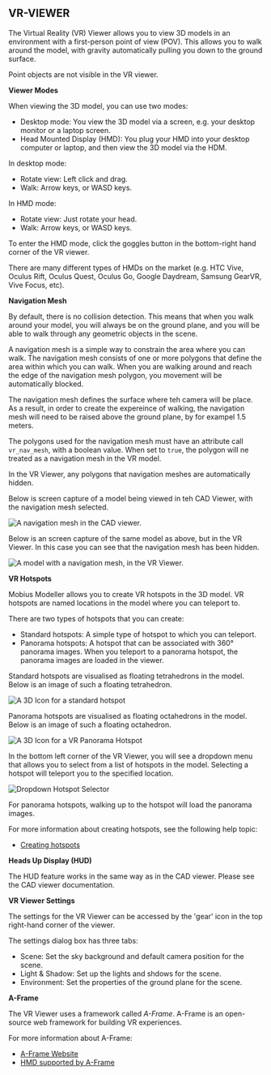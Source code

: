 ## VR-VIEWER  
  
The Virtual Reality (VR) Viewer allows you to view 3D models in an environment with a first-person
point of view (POV). This allows you to walk around the model, with gravity automatically pulling
you down to the ground surface.

Point objects are not visible in the VR viewer.

**Viewer Modes**

When viewing the 3D model, you can use two modes:
* Desktop mode: You view the 3D model via a screen, e.g. your desktop monitor or a laptop screen.
* Head Mounted Display (HMD): You plug your HMD into your desktop computer or laptop, and then view
  the 3D model via the HDM.

In desktop mode:
* Rotate view: Left click and drag.
* Walk: Arrow keys, or WASD keys.

In HMD mode:
* Rotate view: Just rotate your head.
* Walk: Arrow keys, or WASD keys.

To enter the HMD mode, click the goggles button in the bottom-right hand corner of the VR viewer.

There are many different types of HMDs on the market (e.g. HTC Vive, Oculus Rift, Oculus Quest,
Oculus Go, Google Daydream, Samsung GearVR, Vive Focus, etc).

**Navigation Mesh**

By default, there is no collision detection. This means that when you walk around your model, you
will always be on the ground plane, and you will be able to walk through any geometric objects in
the scene. 

A navigation mesh is a simple way to constrain the area where you can walk. The navigation mesh
consists of one or more polygons that define the area within which you can walk. When you are
walking around and reach the edge of the navigation mesh polygon, you movement will be automatically
blocked.

The navigation mesh defines the surface where teh camera will be place. As a result, in order to
create the expereince of walking, the navigation mesh will need to be raised above the ground plane,
by for exampel 1.5 meters.

The polygons used for the navigation mesh must have an attribute call `vr_nav_mesh`, with a boolean
value. When set to `true`, the polygon will ne treated as a navigation mesh in the VR model.

In the VR Viewer, any polygons that navigation meshes are automatically hidden. 

Below is screen capture of a model being viewed in teh CAD Viewer, with the navigation mesh
selected.

![A navigation mesh in the CAD viewer.](assets/typedoc-json/docVW/imgs/viewer_vr_nav_mesh_in_cadv.png)

Below is an screen capture of the same model as above, but in the VR Viewer. In this case you can
see that the navigation mesh has been hidden. 

![A model with a navigation mesh, in the VR Viewer.](assets/typedoc-json/docVW/imgs/viewer_vr_nav_mesh_in_vrv.png)

**VR Hotspots**

Mobius Modeller allows you to create VR hotspots in the 3D model. VR hotspots are named locations in
the model where you can teleport to. 

There are two types of hotspots that you can create:
* Standard hotspots: A simple type of hotspot to which you can teleport.
* Panorama hotspots: A hotspot that can be associated with 360° panorama images. When you teleport
  to a panorama hotspot, the panorama images are loaded in the viewer. 

Standard hotspots are visualised as floating tetrahedrons in the model. Below is an
image of such a floating tetrahedron.

![A 3D Icon for a standard hotspot](assets/typedoc-json/docVW/imgs/viewer_vr_standard_hotspot.png)

Panorama hotspots are visualised as floating octahedrons in the model. Below is
an image of such a floating octahedron.

![A 3D Icon for a VR Panorama Hotspot](assets/typedoc-json/docVW/imgs/viewer_vr_panorama_hotspot.png)

In the bottom left corner of the VR Viewer, you will see a dropdown menu that allows you to select
from a list of hotspots in the model. Selecting a hotspot will teleport you to the specified
location.

![Dropdown Hotspot Selector](assets/typedoc-json/docVW/imgs/viewer_vr_hotspot_dropdown.png)

For panorama hotspots, walking up to the hotspot will load the panorama images.

For more information about creating hotspots, see the following help topic:
* [Creating hotspots](/gallery?defaultViewer=doc&docSection=Viewers.vr-viewer-hotspots)


**Heads Up Display (HUD)**

The HUD feature works in the same way as in the CAD viewer. Please see the CAD viewer documentation.

**VR Viewer Settings**

The settings for the VR Viewer can be accessed by the 'gear' icon in the top right-hand corner of
the viewer.

The settings dialog box has three tabs:
* Scene: Set the sky background and default camera position for the scene.
* Light & Shadow: Set up the lights and shdows for the scene.
* Environment: Set the properties of the ground plane for the scene.

**A-Frame**

The VR Viewer uses a framework called _A-Frame_. A-Frame is an open-source web framework for 
building VR experiences.

For more information about A-Frame:
* [A-Frame Website](https://aframe.io/)
* [HMD supported by A-Frame](https://aframe.io/docs/1.2.0/introduction/vr-headsets-and-webvr-browsers.html#which-vr-headsets-does-a-frame-support)